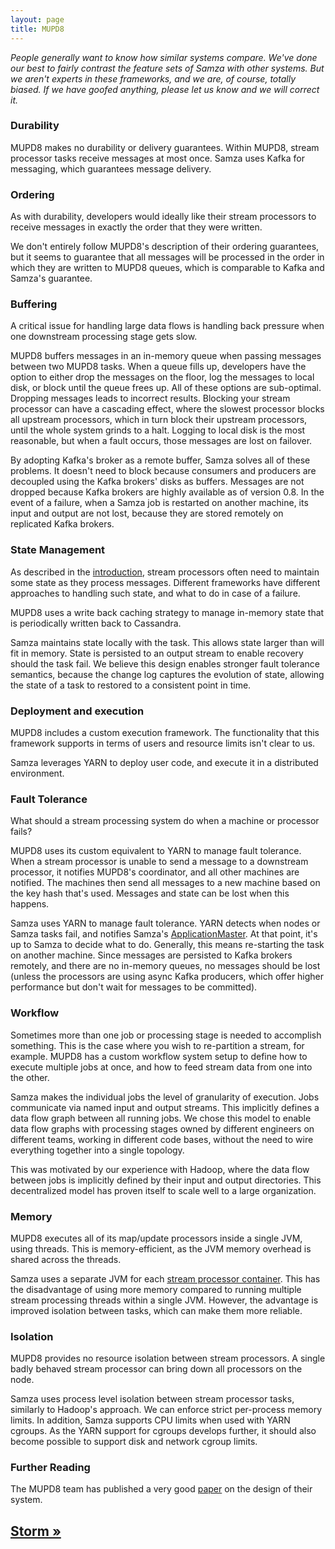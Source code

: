 ```yaml
---
layout: page
title: MUPD8
---
```


*People generally want to know how similar systems compare. We've done our best to fairly contrast the feature sets of Samza with other systems. But we aren't experts in these frameworks, and we are, of course, totally biased. If we have goofed anything, please let us know and we will correct it.*

### Durability

MUPD8 makes no durability or delivery guarantees. Within MUPD8, stream processor tasks receive messages at most once. Samza uses Kafka for messaging, which guarantees message delivery.

### Ordering

As with durability, developers would ideally like their stream processors to receive messages in exactly the order that they were written.

We don't entirely follow MUPD8's description of their ordering guarantees, but it seems to guarantee that all messages will be processed in the order in which they are written to MUPD8 queues, which is comparable to Kafka and Samza's guarantee.

### Buffering

A critical issue for handling large data flows is handling back pressure when one downstream processing stage gets slow.

MUPD8 buffers messages in an in-memory queue when passing messages between two MUPD8 tasks. When a queue fills up, developers have the option to either drop the messages on the floor, log the messages to local disk, or block until the queue frees up. All of these options are sub-optimal. Dropping messages leads to incorrect results. Blocking your stream processor can have a cascading effect, where the slowest processor blocks all upstream processors, which in turn block their upstream processors, until the whole system grinds to a halt. Logging to local disk is the most reasonable, but when a fault occurs, those messages are lost on failover.

By adopting Kafka's broker as a remote buffer, Samza solves all of these problems. It doesn't need to block because consumers and producers are decoupled using the Kafka brokers' disks as buffers. Messages are not dropped because Kafka brokers are highly available as of version 0.8. In the event of a failure, when a Samza job is restarted on another machine, its input and output are not lost, because they are stored remotely on replicated Kafka brokers.

### State Management

As described in the [introduction](introduction.html#state), stream processors often need to maintain some state as they process messages. Different frameworks have different approaches to handling such state, and what to do in case of a failure.

MUPD8 uses a write back caching strategy to manage in-memory state that is periodically written back to Cassandra.

Samza maintains state locally with the task. This allows state larger than will fit in memory. State is persisted to an output stream to enable recovery should the task fail. We believe this design enables stronger fault tolerance semantics, because the change log captures the evolution of state, allowing the state of a task to restored to a consistent point in time.

### Deployment and execution

MUPD8 includes a custom execution framework. The functionality that this framework supports in terms of users and resource limits isn't clear to us.

Samza leverages YARN to deploy user code, and execute it in a distributed environment.

### Fault Tolerance

What should a stream processing system do when a machine or processor fails?

MUPD8 uses its custom equivalent to YARN to manage fault tolerance. When a stream processor is unable to send a message to a downstream processor, it notifies MUPD8's coordinator, and all other machines are notified. The machines then send all messages to a new machine based on the key hash that's used. Messages and state can be lost when this happens.

Samza uses YARN to manage fault tolerance. YARN detects when nodes or Samza tasks fail, and notifies Samza's [ApplicationMaster](../yarn/application-master.html). At that point, it's up to Samza to decide what to do. Generally, this means re-starting the task on another machine. Since messages are persisted to Kafka brokers remotely, and there are no in-memory queues, no messages should be lost (unless the processors are using async Kafka producers, which offer higher performance but don't wait for messages to be committed).

### Workflow

Sometimes more than one job or processing stage is needed to accomplish something. This is the case where you wish to re-partition a stream, for example. MUPD8 has a custom workflow system setup to define how to execute multiple jobs at once, and how to feed stream data from one into the other.

Samza makes the individual jobs the level of granularity of execution. Jobs communicate via named input and output streams. This implicitly defines a data flow graph between all running jobs. We chose this model to enable data flow graphs with processing stages owned by different engineers on different teams, working in different code bases, without the need to wire everything together into a single topology.

This was motivated by our experience with Hadoop, where the data flow between jobs is implicitly defined by their input and output directories. This decentralized model has proven itself to scale well to a large organization.

### Memory

MUPD8 executes all of its map/update processors inside a single JVM, using threads. This is memory-efficient, as the JVM memory overhead is shared across the threads.

Samza uses a separate JVM for each [stream processor container](../container/samza-container.html). This has the disadvantage of using more memory compared to running multiple stream processing threads within a single JVM. However, the advantage is improved isolation between tasks, which can make them more reliable.

### Isolation

MUPD8 provides no resource isolation between stream processors. A single badly behaved stream processor can bring down all processors on the node.

Samza uses process level isolation between stream processor tasks, similarly to Hadoop's approach. We can enforce strict per-process memory limits. In addition, Samza supports CPU limits when used with YARN cgroups. As the YARN support for cgroups develops further, it should also become possible to support disk and network cgroup limits.

### Further Reading

The MUPD8 team has published a very good [paper](http://vldb.org/pvldb/vol5/p1814_wanglam_vldb2012.pdf) on the design of their system.

## [Storm &raquo;](storm.html)
